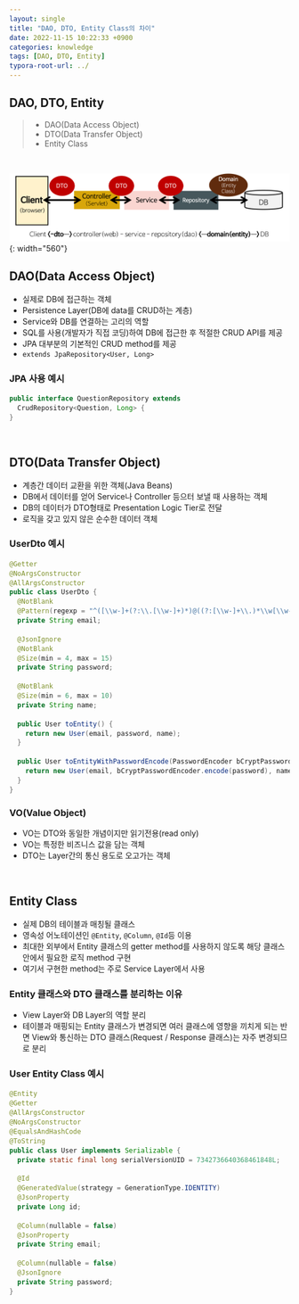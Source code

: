 ```yaml
---
layout: single
title: "DAO, DTO, Entity Class의 차이"
date: 2022-11-15 10:22:33 +0900
categories: knowledge
tags: [DAO, DTO, Entity]
typora-root-url: ../
---
```



## DAO, DTO, Entity
> - DAO(Data Access Object)
> - DTO(Data Transfer Object)
> - Entity Class

<br>

![spring-package-flow](/images/2022-11-15-differ-dao-dto-entity/spring-package-flow.png){: width="560"}

## DAO(Data Access Object)

- 실제로 DB에 접근하는 객체
- Persistence Layer(DB에 data를 CRUD하는 계층)
- Service와 DB를 연결하는 고리의 역할
- SQL를 사용(개발자가 직접 코딩)하여 DB에 접근한 후 적절한 CRUD API를 제공
- JPA 대부분의 기본적인 CRUD method를 제공
- `extends JpaRepository<User, Long>`

### JPA 사용 예시

```java
public interface QuestionRepository extends
  CrudRepository<Question, Long> {
}
```

<br>

## DTO(Data Transfer Object)

- 계층간 데이터 교환을 위한 객체(Java Beans)
- DB에서 데이터를 얻어 Service나 Controller 등으터 보낼 때 사용하는 객체
- DB의 데이터가 DTO형태로 Presentation Logic Tier로 전달
- 로직을 갖고 있지 않은 순수한 데이터 객체

### UserDto 예시

```java
@Getter
@NoArgsConstructor
@AllArgsConstructor
public class UserDto {
  @NotBlank
  @Pattern(regexp = "^([\\w-]+(?:\\.[\\w-]+)*)@((?:[\\w-]+\\.)*\\w[\\w-]{0,66})\\.([a-z]{2,6}(?:\\.[a-z]{2})?)$")
  private String email;

  @JsonIgnore
  @NotBlank
  @Size(min = 4, max = 15)
  private String password;

  @NotBlank
  @Size(min = 6, max = 10)
  private String name;

  public User toEntity() {
    return new User(email, password, name);
  }

  public User toEntityWithPasswordEncode(PasswordEncoder bCryptPasswordEncoder) {
    return new User(email, bCryptPasswordEncoder.encode(password), name);
  }
}
```

### VO(Value Object)

- VO는 DTO와 동일한 개념이지만 읽기전용(read only)
- VO는 특정한 비즈니스 값을 담는 객체
- DTO는 Layer간의 통신 용도로 오고가는 객체

<br>

## Entity Class

- 실제 DB의 테이블과 매칭될 클래스
- 영속성 어노테이션인 `@Entity`, `@Column`, `@Id`등 이용
- 최대한 외부에서 Entity 클래스의 getter method를 사용하지 않도록 해당 클래스 안에서 필요한 로직 method 구현
- 여기서 구현한 method는 주로 Service Layer에서 사용

### Entity 클래스와 DTO 클래스를 분리하는 이유
- View Layer와 DB Layer의 역할 분리
- 테이블과 매핑되는 Entity 클래스가 변경되면 여러 클래스에 영향을 끼치게 되는 반면 View와 통신하는 DTO 클래스(Request / Response 클래스)는 자주 변경되므로 분리

### User Entity Class 예시

```java
@Entity
@Getter
@AllArgsConstructor
@NoArgsConstructor
@EqualsAndHashCode
@ToString
public class User implements Serializable {
  private static final long serialVersionUID = 7342736640368461848L;

  @Id
  @GeneratedValue(strategy = GenerationType.IDENTITY)
  @JsonProperty
  private Long id;

  @Column(nullable = false)
  @JsonProperty
  private String email;

  @Column(nullable = false)
  @JsonIgnore
  private String password;
}
```

<br>